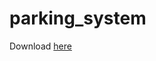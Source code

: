 # parking_system
Download [here](https://drive.google.com/file/d/1UcO6HYqFbsynQo0NCSF38wkkloqozmb2/view?usp=sharing)
